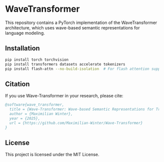 # WaveTransformer

This repository contains a PyTorch implementation of the WaveTransformer architecture, which uses wave-based semantic representations for language modeling.


## Installation

```bash
pip install torch torchvision
pip install transformers datasets accelerate tokenizers
pip install flash-attn --no-build-isolation  # For flash attention support
```

## Citation

If you use Wave-Transformer in your research, please cite:

```bibtex
@software{wave_transformer,
  title = {Wave-Transformer: Wave-based Semantic Representations for Transformer Models},
  author = {Maximilian Winter},
  year = {2025},
  url = {https://github.com/Maximilian-Winter/Wave-Transformer}
}
```

## License

This project is licensed under the MIT License.
